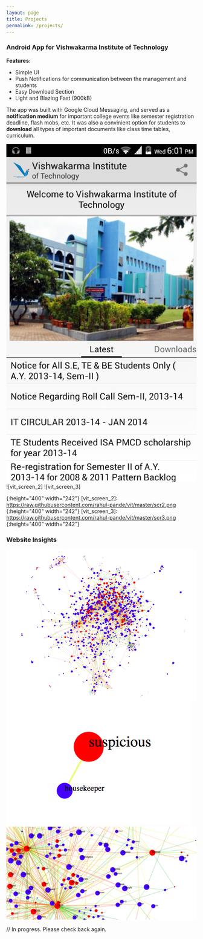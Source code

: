 ```yaml
---
layout: page
title: Projects
permalink: /projects/
---
```


### Android App for Vishwakarma Institute of Technology

<div class="list-group">
  <a class="list-group-item icon-link" href="https://github.com/rahul-pande/vit" target="_blank">
    <i class="fa fa-github fa-2x" title="Github Repo"></i>
  </a>
  <a class="list-group-item icon-link" href="https://play.google.com/store/apps/details?id=com.rahul7teen.vit" target="_blank">
    <i class="fa fa-android fa-2x" title="PlayStore"></i>
  </a>
</div>

**Features:**
* Simple UI
* Push Notifications for communication between the management and students
* Easy Download Section
* Light and Blazing Fast (900kB)

The app was built with Google Cloud Messaging, and served as a **notification medium** for important college events like semester registration deadline, flash mobs, etc. It was also a convinient option for students to **download** all types of important documents like class time tables, curriculum.

![vit_screen_1] ![vit_screen_2] ![vit_screen_3]

[vit_screen_1]: https://raw.githubusercontent.com/rahul-pande/vit/master/scr1.png
{:height="400" width="242"}
[vit_screen_2]: https://raw.githubusercontent.com/rahul-pande/vit/master/scr2.png
{:height="400" width="242"}
[vit_screen_3]: https://raw.githubusercontent.com/rahul-pande/vit/master/scr3.png
{:height="400" width="242"}


### Website Insights

<div class="list-group">
  <a class="list-group-item icon-link" href="https://github.com/rahul-pande/website_insights" target="_blank">
    <i class="fa fa-github fa-2x" title="PlayStore"></i>
  </a>
</div>

![website_screen_1]![website_screen_2]![website_screen_3]

// In progress. Please check back again.

[website_screen_1]: https://raw.githubusercontent.com/rahul-pande/website_insights/master/_screenshots/knowledge_graph.png
[website_screen_2]: https://raw.githubusercontent.com/rahul-pande/website_insights/master/_screenshots/graph_subset_1.png
[website_screen_3]: https://raw.githubusercontent.com/rahul-pande/website_insights/master/_screenshots/graph_subset_2.png
